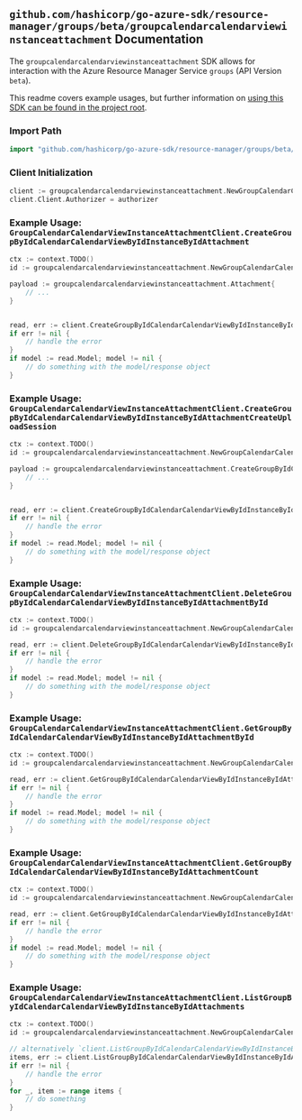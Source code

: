 
## `github.com/hashicorp/go-azure-sdk/resource-manager/groups/beta/groupcalendarcalendarviewinstanceattachment` Documentation

The `groupcalendarcalendarviewinstanceattachment` SDK allows for interaction with the Azure Resource Manager Service `groups` (API Version `beta`).

This readme covers example usages, but further information on [using this SDK can be found in the project root](https://github.com/hashicorp/go-azure-sdk/tree/main/docs).

### Import Path

```go
import "github.com/hashicorp/go-azure-sdk/resource-manager/groups/beta/groupcalendarcalendarviewinstanceattachment"
```


### Client Initialization

```go
client := groupcalendarcalendarviewinstanceattachment.NewGroupCalendarCalendarViewInstanceAttachmentClientWithBaseURI("https://management.azure.com")
client.Client.Authorizer = authorizer
```


### Example Usage: `GroupCalendarCalendarViewInstanceAttachmentClient.CreateGroupByIdCalendarCalendarViewByIdInstanceByIdAttachment`

```go
ctx := context.TODO()
id := groupcalendarcalendarviewinstanceattachment.NewGroupCalendarCalendarViewInstanceID("groupIdValue", "eventIdValue", "eventId1Value")

payload := groupcalendarcalendarviewinstanceattachment.Attachment{
	// ...
}


read, err := client.CreateGroupByIdCalendarCalendarViewByIdInstanceByIdAttachment(ctx, id, payload)
if err != nil {
	// handle the error
}
if model := read.Model; model != nil {
	// do something with the model/response object
}
```


### Example Usage: `GroupCalendarCalendarViewInstanceAttachmentClient.CreateGroupByIdCalendarCalendarViewByIdInstanceByIdAttachmentCreateUploadSession`

```go
ctx := context.TODO()
id := groupcalendarcalendarviewinstanceattachment.NewGroupCalendarCalendarViewInstanceID("groupIdValue", "eventIdValue", "eventId1Value")

payload := groupcalendarcalendarviewinstanceattachment.CreateGroupByIdCalendarCalendarViewByIdInstanceByIdAttachmentCreateUploadSessionRequest{
	// ...
}


read, err := client.CreateGroupByIdCalendarCalendarViewByIdInstanceByIdAttachmentCreateUploadSession(ctx, id, payload)
if err != nil {
	// handle the error
}
if model := read.Model; model != nil {
	// do something with the model/response object
}
```


### Example Usage: `GroupCalendarCalendarViewInstanceAttachmentClient.DeleteGroupByIdCalendarCalendarViewByIdInstanceByIdAttachmentById`

```go
ctx := context.TODO()
id := groupcalendarcalendarviewinstanceattachment.NewGroupCalendarCalendarViewInstanceAttachmentID("groupIdValue", "eventIdValue", "eventId1Value", "attachmentIdValue")

read, err := client.DeleteGroupByIdCalendarCalendarViewByIdInstanceByIdAttachmentById(ctx, id)
if err != nil {
	// handle the error
}
if model := read.Model; model != nil {
	// do something with the model/response object
}
```


### Example Usage: `GroupCalendarCalendarViewInstanceAttachmentClient.GetGroupByIdCalendarCalendarViewByIdInstanceByIdAttachmentById`

```go
ctx := context.TODO()
id := groupcalendarcalendarviewinstanceattachment.NewGroupCalendarCalendarViewInstanceAttachmentID("groupIdValue", "eventIdValue", "eventId1Value", "attachmentIdValue")

read, err := client.GetGroupByIdCalendarCalendarViewByIdInstanceByIdAttachmentById(ctx, id)
if err != nil {
	// handle the error
}
if model := read.Model; model != nil {
	// do something with the model/response object
}
```


### Example Usage: `GroupCalendarCalendarViewInstanceAttachmentClient.GetGroupByIdCalendarCalendarViewByIdInstanceByIdAttachmentCount`

```go
ctx := context.TODO()
id := groupcalendarcalendarviewinstanceattachment.NewGroupCalendarCalendarViewInstanceID("groupIdValue", "eventIdValue", "eventId1Value")

read, err := client.GetGroupByIdCalendarCalendarViewByIdInstanceByIdAttachmentCount(ctx, id)
if err != nil {
	// handle the error
}
if model := read.Model; model != nil {
	// do something with the model/response object
}
```


### Example Usage: `GroupCalendarCalendarViewInstanceAttachmentClient.ListGroupByIdCalendarCalendarViewByIdInstanceByIdAttachments`

```go
ctx := context.TODO()
id := groupcalendarcalendarviewinstanceattachment.NewGroupCalendarCalendarViewInstanceID("groupIdValue", "eventIdValue", "eventId1Value")

// alternatively `client.ListGroupByIdCalendarCalendarViewByIdInstanceByIdAttachments(ctx, id)` can be used to do batched pagination
items, err := client.ListGroupByIdCalendarCalendarViewByIdInstanceByIdAttachmentsComplete(ctx, id)
if err != nil {
	// handle the error
}
for _, item := range items {
	// do something
}
```
